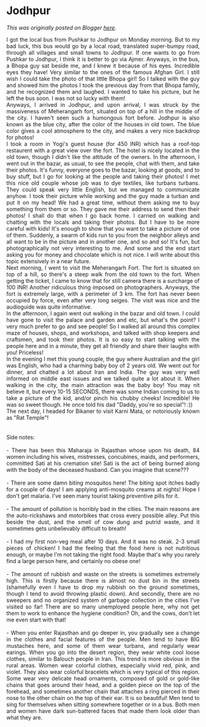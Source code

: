 # Jodhpur

*This was originally posted on Blogger [here](https://photopensieve.blogspot.com/2011/10/jodhpur.html)*.

<div style="text-align: justify;">I got the local bus from Pushkar to Jodhpur on Monday morning. But to my bad luck, this bus would go by a local road, translated super-bumpy road, through all villages and small towns to Jodhpur. If one wants to go from Pushkar to Jodhpur, I think it is better to go via Ajmer. Anyways, in the bus, a Bhopa guy sat beside me, and I knew it because of his eyes. Incredible eyes they have! Very similar to the ones of the famous Afghan Girl. I still wish I could take the photo of that little Bhopa girl! So I talked with the guy and showed him the photos I took the previous day from that Bhopa family, and he recognized them and laughed. I wanted to take his picture, but he left the bus soon. I was not so lucky with them!</div><div style="text-align: justify;">Anyways, I arrived in Jodhpur, and upon arrival, I was struck by the massiveness of Meherangarh fort, situated on top of a hill in the middle of the city. I haven't seen such a humongous fort before. Jodhpur is also known as the blue city, after the color of the houses in old town. The blue color gives a cool atmosphere to the city, and makes a very nice backdrop for photos!</div><div style="text-align: justify;">I took a room in Yogi's guest house (for 450 INR) which has a roof-top restaurent with a great view over the fort. The hotel is nicely located in the old town, though I didn't like the attitude of the owners. In the afternoon, I went out in the bazar, as usual, to see the people, chat with them, and take their photos. It's funny, everyone goes to the bazar, looking at goods, and to buy stuff, but I go for looking at the people and taking their photos! I met this nice old couple whose job was to dye textiles, like turbans turbans. They could speak very little English, but we managed to communicate anyhow. I took their picture while working and the guy made a turban and put it on my head! We had a great time, without them asking me to buy something from them or so. They gave me their address to send then their photos! I shall do that when I go back home. I carried on walking and chatting with the locals and taking their photos. But I have to be more careful with kids! It's enough to show that you want to take a picture of one of them. Suddenly, a swarm of kids run to you from the neighbor alleys and all want to be in the picture and in another one, and so and so! It's fun, but photographically not very interesting to me. And some and the end start asking you for money and chocolate which is not nice. I will write about this topic extensively in a near future.&nbsp;</div><div style="text-align: justify;">Next morning, I went to visit the Meherangarh Fort. The fort is situated on top of a hill, so there's a steep walk from the old town to the fort. When getting the ticket, I came to know that for still camera there is a surcharge of 100 INR! Another ridiculous thing imposed on photographers. Anyways, the fort is extremely large, with a perimeter of 3 km. The fort has never been occupied by force, even after very long seiges. The visit was nice and the audioguide was quite informative.&nbsp;</div><div style="text-align: justify;">In the afternoon, I again went out walking in the bazar and old town. I could have gone to visit the palace and garden and etc, but what's the point? I very much prefer to go and see people! So I walked all around this complex maze of houses, shops, and workshops, and talked with shop keepers and craftsmen, and took their photos. It is so easy to start talking with the people here and in a minute, they get all friendly and share their laughs with you! Priceless!</div><div style="text-align: justify;">In the evening I met this young couple, the guy where Australian and the girl was English, who had a charming baby boy of 2 years old. We went out for dinner, and chatted a lot about Iran and India. The guy was very well informed on middle east issues and we talked quite a lot about it. When walking in the city, the main attraction was the baby boy! You may nit believe it, but every 10-15 SECONDS, there was some Indian coming to us to take a picture of the kid, and/or pinch his chubby cheeks! Incredible! He was so sweet though. He once told his dad "Daddy, you're so special"! :))</div><div style="text-align: justify;">The next day, I headed for Bikaner to visit Karni Mata, or notoriously known as "Rat Temple"!&nbsp;</div><div style="text-align: justify;"><br />
</div><div style="text-align: justify;"><br />
</div><div style="text-align: justify;">Side notes:</div><div style="text-align: justify;"><br />
</div><div style="text-align: justify;">- There has been this Maharaja in Rajasthan whose upon his death, 84 women including his wives, mistresses, concubines, maids, and performers, committed Sati at his cremation site! Sati is the act of being burned along with the body of the deceased husband. Can you imagine that scene???</div><div style="text-align: justify;"><br />
</div><div style="text-align: justify;">- There are some damn biting mosquitos here! The biting spot itches badly for a couple of days! I am applying anti-mosquito creams at nights! Hope I don't get malaria. I've seen many tourist taking preventive pills for it.</div><div style="text-align: justify;"><br />
</div><div style="text-align: justify;">- The amount of pollution is horribly bad in the cities. The main reasons are the auto-rickshaws and motorbikes that cross every possible alley. Put this beside the dust, and the smell of cow dung and putrid waste, and it sometimes gets unbelievably difficult to breath!</div><div style="text-align: justify;"><br />
</div><div style="text-align: justify;">- I had my first non-veg meal after 10 days. And it was no steak. 2-3 small pieces of chicken! I had the feeling that the food here is not nutritious enough, or maybe I'm not taking the right food. Maybe that's why you rarely find a large person here, and certainly no obese one!</div><div style="text-align: justify;"><br />
</div><div style="text-align: justify;">- The amount of rubbish and waste on the streets is sometimes extremely high. This is firstly because there is almost no dust bin in the streets (shamefully even I have to drop my rubbish on the ground sometimes, though I tend to avoid throwing plastic down). And secondly, there are no sweepers and no organized system of garbage collection in the cities I've visited so far! There are so many unemployed people here, why not get them to work to enhance the hygiene condition? Oh, and the cows, don't let me even start with that!</div><div style="text-align: justify;"><br />
</div><div style="text-align: justify;">- When you enter Rajasthan and go deeper in, you gradually see a change in the clothes and facial features of the people. Men tend to have BIG mustaches here, and some of them wear turbans, and regularly wear earings. When you go into the desert region, they wear white cool loose clothes, similar to Balouch people in Iran. This trend is more obvious in the rural areas. Women wear colorful clothes, especially vivid red, pink, and violet. They also wear colorful bracelets which is very typical of this region. Some wear very delicate head ornaments, composed of gold or gold-like chains that goes around their head, and a golden piece on the top of the forehead, and sometimes another chain that attaches a ring pierced in their nose to the other chain on the top of their ear. It is so beautiful! Men tend to sing for themselves when sitting somewhere together or in a bus. Both men and women have dark sun-battered faces that made them look older than what they are.</div><div style="text-align: justify;"><br />
</div><div style="text-align: center;"><a href="https://blogger.googleusercontent.com/img/b/R29vZ2xl/AVvXsEjCFu1T7PCQ_JKY8_m3a9oPSPFUle-vvGHg68hQ4A-4RVWxYPX4wXX8loQdykhWcIsceuBni7uOd4ITsMMnq-8TgB2auiUC6RgfXs76PgiasAVJJiWgG5D__Yj22mqfYVphJdNlYJt1kbj7/s1600/photo-732924.JPG"><img alt="" border="0" id="BLOGGER_PHOTO_ID_5662807577778938338" src="https://blogger.googleusercontent.com/img/b/R29vZ2xl/AVvXsEjCFu1T7PCQ_JKY8_m3a9oPSPFUle-vvGHg68hQ4A-4RVWxYPX4wXX8loQdykhWcIsceuBni7uOd4ITsMMnq-8TgB2auiUC6RgfXs76PgiasAVJJiWgG5D__Yj22mqfYVphJdNlYJt1kbj7/s320/photo-732924.JPG" /></a></div>